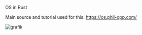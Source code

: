 OS in Rust

Main source and tutorial used for this: https://os.phil-opp.com/

![grafik](https://user-images.githubusercontent.com/25822956/116011832-4666a700-a627-11eb-9647-bcb1e499a857.png)
